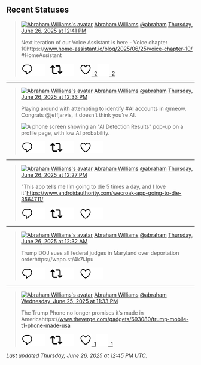 ## Recent Statuses

> <a href="https://indieweb.social/@abraham"><img alt="Abraham Williams's avatar" src="https://cdn.masto.host/indiewebsocial/accounts/avatars/109/292/540/382/343/163/original/d00f2e03ce9c85b1.jpg" height="24" width="24" ></a> [Abraham Williams](https://indieweb.social/@abraham) [@abraham](https://indieweb.social/@abraham) [Thursday, June 26, 2025 at 12:41 PM](https://indieweb.social/@abraham/114749714545887052)
>
> Next iteration of our Voice Assistant is here - Voice chapter 10https://www.home-assistant.io/blog/2025/06/25/voice-chapter-10/ #HomeAssistant
>
> [![Reply](./images/reply_light.svg#gh-light-mode-only "Reply")](https://indieweb.social/@abraham/114749714545887052#gh-light-mode-only)[![Reply](./images/reply.svg#gh-dark-mode-only "Reply")](https://indieweb.social/@abraham/114749714545887052#gh-dark-mode-only)&emsp;[![Boost](./images/retweet_light.svg#gh-light-mode-only "Boost")](https://indieweb.social/@abraham/114749714545887052#gh-light-mode-only)[![Boost](./images/retweet.svg#gh-dark-mode-only "Boost")](https://indieweb.social/@abraham/114749714545887052#gh-dark-mode-only)&emsp;[![Favorite](./images/like_light.svg#gh-light-mode-only "Favorite")&ensp;2](https://indieweb.social/@abraham/114749714545887052#gh-light-mode-only)[![Favorite](./images/like.svg#gh-dark-mode-only "Favorite")&ensp;2](https://indieweb.social/@abraham/114749714545887052#gh-dark-mode-only)


---

> <a href="https://indieweb.social/@abraham"><img alt="Abraham Williams's avatar" src="https://cdn.masto.host/indiewebsocial/accounts/avatars/109/292/540/382/343/163/original/d00f2e03ce9c85b1.jpg" height="24" width="24" ></a> [Abraham Williams](https://indieweb.social/@abraham) [@abraham](https://indieweb.social/@abraham) [Thursday, June 26, 2025 at 12:33 PM](https://indieweb.social/@abraham/114749681627522282)
>
> Playing around with attempting to identify #AI accounts in @meow. Congrats @jeffjarvis, it doesn&#39;t think you&#39;re AI.
>
> ![A phone screen showing an "AI Detection Results" pop-up on a profile page, with low AI probability.](https://cdn.masto.host/indiewebsocial/media_attachments/files/114/749/673/474/246/585/original/f26e20fbdc076705.jpeg)
>
> [![Reply](./images/reply_light.svg#gh-light-mode-only "Reply")](https://indieweb.social/@abraham/114749681627522282#gh-light-mode-only)[![Reply](./images/reply.svg#gh-dark-mode-only "Reply")](https://indieweb.social/@abraham/114749681627522282#gh-dark-mode-only)&emsp;[![Boost](./images/retweet_light.svg#gh-light-mode-only "Boost")](https://indieweb.social/@abraham/114749681627522282#gh-light-mode-only)[![Boost](./images/retweet.svg#gh-dark-mode-only "Boost")](https://indieweb.social/@abraham/114749681627522282#gh-dark-mode-only)&emsp;[![Favorite](./images/like_light.svg#gh-light-mode-only "Favorite")](https://indieweb.social/@abraham/114749681627522282#gh-light-mode-only)[![Favorite](./images/like.svg#gh-dark-mode-only "Favorite")](https://indieweb.social/@abraham/114749681627522282#gh-dark-mode-only)


---

> <a href="https://indieweb.social/@abraham"><img alt="Abraham Williams's avatar" src="https://cdn.masto.host/indiewebsocial/accounts/avatars/109/292/540/382/343/163/original/d00f2e03ce9c85b1.jpg" height="24" width="24" ></a> [Abraham Williams](https://indieweb.social/@abraham) [@abraham](https://indieweb.social/@abraham) [Thursday, June 26, 2025 at 12:27 PM](https://indieweb.social/@abraham/114749659030509484)
>
> &quot;This app tells me I’m going to die 5 times a day, and I love it&quot;https://www.androidauthority.com/wecroak-app-going-to-die-3564711/
>
> [![Reply](./images/reply_light.svg#gh-light-mode-only "Reply")](https://indieweb.social/@abraham/114749659030509484#gh-light-mode-only)[![Reply](./images/reply.svg#gh-dark-mode-only "Reply")](https://indieweb.social/@abraham/114749659030509484#gh-dark-mode-only)&emsp;[![Boost](./images/retweet_light.svg#gh-light-mode-only "Boost")](https://indieweb.social/@abraham/114749659030509484#gh-light-mode-only)[![Boost](./images/retweet.svg#gh-dark-mode-only "Boost")](https://indieweb.social/@abraham/114749659030509484#gh-dark-mode-only)&emsp;[![Favorite](./images/like_light.svg#gh-light-mode-only "Favorite")](https://indieweb.social/@abraham/114749659030509484#gh-light-mode-only)[![Favorite](./images/like.svg#gh-dark-mode-only "Favorite")](https://indieweb.social/@abraham/114749659030509484#gh-dark-mode-only)


---

> <a href="https://indieweb.social/@abraham"><img alt="Abraham Williams's avatar" src="https://cdn.masto.host/indiewebsocial/accounts/avatars/109/292/540/382/343/163/original/d00f2e03ce9c85b1.jpg" height="24" width="24" ></a> [Abraham Williams](https://indieweb.social/@abraham) [@abraham](https://indieweb.social/@abraham) [Thursday, June 26, 2025 at 12:32 AM](https://indieweb.social/@abraham/114746846836133646)
>
> Trump DOJ sues all federal judges in Maryland over deportation orderhttps://wapo.st/4k7iJpu
>
> [![Reply](./images/reply_light.svg#gh-light-mode-only "Reply")](https://indieweb.social/@abraham/114746846836133646#gh-light-mode-only)[![Reply](./images/reply.svg#gh-dark-mode-only "Reply")](https://indieweb.social/@abraham/114746846836133646#gh-dark-mode-only)&emsp;[![Boost](./images/retweet_light.svg#gh-light-mode-only "Boost")](https://indieweb.social/@abraham/114746846836133646#gh-light-mode-only)[![Boost](./images/retweet.svg#gh-dark-mode-only "Boost")](https://indieweb.social/@abraham/114746846836133646#gh-dark-mode-only)&emsp;[![Favorite](./images/like_light.svg#gh-light-mode-only "Favorite")](https://indieweb.social/@abraham/114746846836133646#gh-light-mode-only)[![Favorite](./images/like.svg#gh-dark-mode-only "Favorite")](https://indieweb.social/@abraham/114746846836133646#gh-dark-mode-only)


---

> <a href="https://indieweb.social/@abraham"><img alt="Abraham Williams's avatar" src="https://cdn.masto.host/indiewebsocial/accounts/avatars/109/292/540/382/343/163/original/d00f2e03ce9c85b1.jpg" height="24" width="24" ></a> [Abraham Williams](https://indieweb.social/@abraham) [@abraham](https://indieweb.social/@abraham) [Wednesday, June 25, 2025 at 11:33 PM](https://indieweb.social/@abraham/114746616309093836)
>
> The Trump Phone no longer promises it’s made in Americahttps://www.theverge.com/gadgets/693080/trump-mobile-t1-phone-made-usa
>
> [![Reply](./images/reply_light.svg#gh-light-mode-only "Reply")](https://indieweb.social/@abraham/114746616309093836#gh-light-mode-only)[![Reply](./images/reply.svg#gh-dark-mode-only "Reply")](https://indieweb.social/@abraham/114746616309093836#gh-dark-mode-only)&emsp;[![Boost](./images/retweet_light.svg#gh-light-mode-only "Boost")](https://indieweb.social/@abraham/114746616309093836#gh-light-mode-only)[![Boost](./images/retweet.svg#gh-dark-mode-only "Boost")](https://indieweb.social/@abraham/114746616309093836#gh-dark-mode-only)&emsp;[![Favorite](./images/like_light.svg#gh-light-mode-only "Favorite")&ensp;1](https://indieweb.social/@abraham/114746616309093836#gh-light-mode-only)[![Favorite](./images/like.svg#gh-dark-mode-only "Favorite")&ensp;1](https://indieweb.social/@abraham/114746616309093836#gh-dark-mode-only)


_Last updated Thursday, June 26, 2025 at 12:45 PM UTC._

